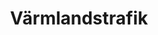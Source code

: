 ---
title: "Värmlandstrafik"
link: "https://www.varmlandstrafik.se/"
image: "/media/2021/12/varmlandstrafiken.webp"
---